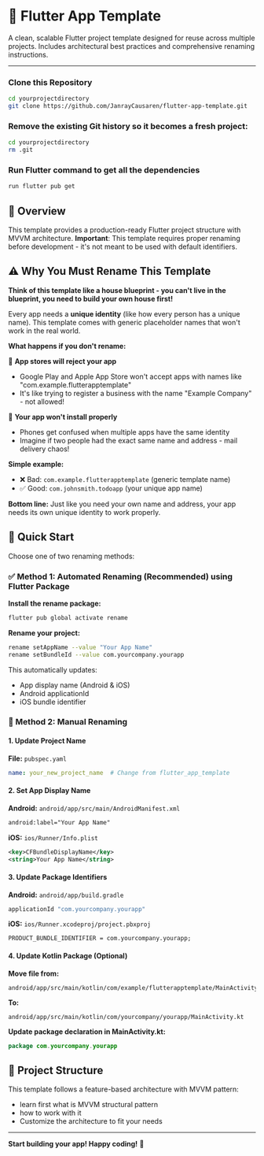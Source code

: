 # 🚀 Flutter App Template

A clean, scalable Flutter project template designed for reuse across multiple projects. Includes architectural best practices and comprehensive renaming instructions.

---
### Clone this Repository

```bash
cd yourprojectdirectory
git clone https://github.com/JanrayCausaren/flutter-app-template.git
```

### Remove the existing Git history so it becomes a fresh project:

```bash
cd yourprojectdirectory
rm .git
```

### Run Flutter command to get all the dependencies

```bash
run flutter pub get
```

## 📖 Overview

This template provides a production-ready Flutter project structure with MVVM architecture. **Important**: This template requires proper renaming before development - it's not meant to be used with default identifiers.

## ⚠️ Why You Must Rename This Template

**Think of this template like a house blueprint - you can't live in the blueprint, you need to build your own house first!**

Every app needs a **unique identity** (like how every person has a unique name). This template comes with generic placeholder names that won't work in the real world.

**What happens if you don't rename:**

🚫 **App stores will reject your app**
- Google Play and Apple App Store won't accept apps with names like "com.example.flutterapptemplate"
- It's like trying to register a business with the name "Example Company" - not allowed!

📱 **Your app won't install properly**
- Phones get confused when multiple apps have the same identity
- Imagine if two people had the exact same name and address - mail delivery chaos!

**Simple example:**
- ❌ Bad: `com.example.flutterapptemplate` (generic template name)
- ✅ Good: `com.johnsmith.todoapp` (your unique app name)

**Bottom line:** Just like you need your own name and address, your app needs its own unique identity to work properly.


## 🔧 Quick Start

Choose one of two renaming methods:

### ✅ Method 1: Automated Renaming (Recommended) using Flutter Package

**Install the rename package:**

```bash
flutter pub global activate rename
```
 
**Rename your project:**

```bash
rename setAppName --value "Your App Name"  
rename setBundleId --value com.yourcompany.yourapp
```

This automatically updates:
- App display name (Android & iOS)
- Android applicationId
- iOS bundle identifier

### 🔨 Method 2: Manual Renaming

#### 1. Update Project Name

**File:** `pubspec.yaml`
```yaml
name: your_new_project_name  # Change from flutter_app_template
```

#### 2. Set App Display Name

**Android:** `android/app/src/main/AndroidManifest.xml`
```xml
android:label="Your App Name"
```

**iOS:** `ios/Runner/Info.plist`
```xml
<key>CFBundleDisplayName</key>
<string>Your App Name</string>
```

#### 3. Update Package Identifiers

**Android:** `android/app/build.gradle`
```gradle
applicationId "com.yourcompany.yourapp"
```

**iOS:** `ios/Runner.xcodeproj/project.pbxproj`
```
PRODUCT_BUNDLE_IDENTIFIER = com.yourcompany.yourapp;
```

#### 4. Update Kotlin Package (Optional)

**Move file from:**
```
android/app/src/main/kotlin/com/example/flutterapptemplate/MainActivity.kt
```

**To:**
```
android/app/src/main/kotlin/com/yourcompany/yourapp/MainActivity.kt
```

**Update package declaration in MainActivity.kt:**
```kotlin
package com.yourcompany.yourapp
```

## 📁 Project Structure

This template follows a feature-based architecture with MVVM pattern:
- learn first what is MVVM structural pattern
- how to work with it
- Customize the architecture to fit your needs


---

**Start building your app! Happy coding!** 🚀
